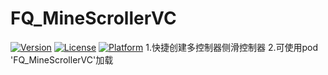 # FQ_MineScrollerVC
[![Version](https://img.shields.io/cocoapods/v/FQ_MineScrollerVC.svg?style=flat)](http://cocoapods.org/pods/FQ_MineScrollerVC)
[![License](https://img.shields.io/cocoapods/l/FQ_MineScrollerVC.svg?style=flat)](http://cocoapods.org/pods/FQ_MineScrollerVC)
[![Platform](https://img.shields.io/cocoapods/p/FQ_MineScrollerVC.svg?style=flat)](http://cocoapods.org/pods/FQ_MineScrollerVC)
1.快捷创建多控制器侧滑控制器
2.可使用pod 'FQ_MineScrollerVC'加载
